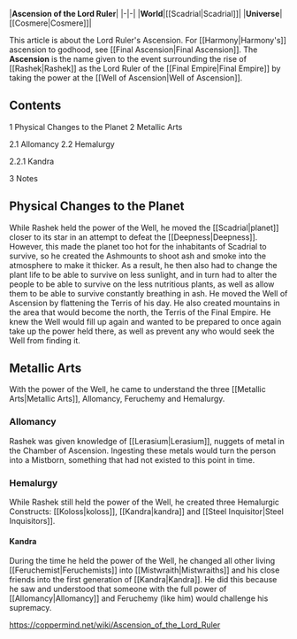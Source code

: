 |**Ascension of the Lord Ruler**|
|-|-|
|**World**|[[Scadrial\|Scadrial]]|
|**Universe**|[[Cosmere\|Cosmere]]|

This article is about the Lord Ruler's Ascension. For [[Harmony\|Harmony's]] ascension to godhood, see [[Final Ascension\|Final Ascension]].
The **Ascension** is the name given to the event surrounding the rise of [[Rashek\|Rashek]] as the Lord Ruler of the [[Final Empire\|Final Empire]] by taking the power at the [[Well of Ascension\|Well of Ascension]].

## Contents

1 Physical Changes to the Planet
2 Metallic Arts

2.1 Allomancy
2.2 Hemalurgy

2.2.1 Kandra




3 Notes


## Physical Changes to the Planet
While Rashek held the power of the Well, he moved the [[Scadrial\|planet]] closer to its star in an attempt to defeat the [[Deepness\|Deepness]]. However, this made the planet too hot for the inhabitants of Scadrial to survive, so he created the Ashmounts to shoot ash and smoke into the atmosphere to make it thicker.
As a result, he then also had to change the plant life to be able to survive on less sunlight, and in turn had to alter the people to be able to survive on the less nutritious plants, as well as allow them to be able to survive constantly breathing in ash.
He moved the Well of Ascension by flattening the Terris of his day. He also created mountains in the area that would become the north, the Terris of the Final Empire. He knew the Well would fill up again and wanted to be prepared to once again take up the power held there, as well as prevent any who would seek the Well from finding it.

## Metallic Arts
With the power of the Well, he came to understand the three [[Metallic Arts\|Metallic Arts]], Allomancy, Feruchemy and Hemalurgy.

### Allomancy
Rashek was given knowledge of [[Lerasium\|Lerasium]], nuggets of metal in the Chamber of Ascension. Ingesting these metals would turn the person into a Mistborn, something that had not existed to this point in time.

### Hemalurgy
While Rashek still held the power of the Well, he created three Hemalurgic Constructs: [[Koloss\|koloss]], [[Kandra\|kandra]] and [[Steel Inquisitor\|Steel Inquisitors]].

#### Kandra
During the time he held the power of the Well, he changed all other living [[Feruchemist\|Feruchemists]] into [[Mistwraith\|Mistwraiths]] and his close friends into the first generation of [[Kandra\|Kandra]]. He did this because he saw and understood that someone with the full power of [[Allomancy\|Allomancy]] and Feruchemy (like him) would challenge his supremacy.



https://coppermind.net/wiki/Ascension_of_the_Lord_Ruler
